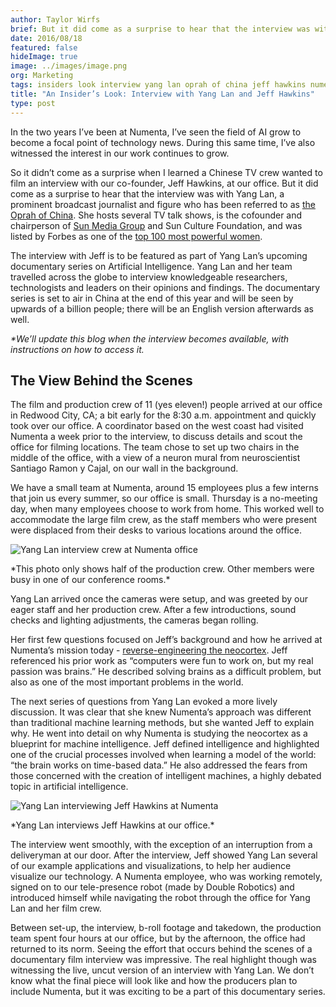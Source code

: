 ```yaml
---
author: Taylor Wirfs
brief: But it did come as a surprise to hear that the interview was with Yang Lan, a prominent broadcast journalist and figure who has been referred to as the Oprah of China. She hosts several TV talk shows, is the cofounder and
date: 2016/08/18
featured: false
hideImage: true
image: ../images/image.png
org: Marketing
tags: insiders look interview yang lan oprah of china jeff hawkins numenta machine intelligence htm
title: "An Insider’s Look: Interview with Yang Lan and Jeff Hawkins"
type: post
---
```


In the two years I’ve been at Numenta, I’ve seen the field of AI grow to become
a focal point of technology news. During this same time, I’ve also witnessed the
interest in our work continues to grow.  

So it didn’t come as a surprise when I learned a Chinese TV crew wanted to film
an interview with our co-founder, Jeff Hawkins, at our office. But it did come
as a surprise to hear that the interview was with Yang Lan, a prominent
broadcast journalist and figure who has been referred to as
[the Oprah of China][1]. She hosts several TV talk shows, is the cofounder and
chairperson of [Sun Media Group][2] and Sun Culture Foundation, and was listed
by Forbes as one of the [top 100 most powerful women][3].  

The interview with Jeff is to be featured as part of Yang Lan’s upcoming
documentary series on Artificial Intelligence. Yang Lan and her team travelled
across the globe to interview knowledgeable researchers, technologists and
leaders on their opinions and findings. The documentary series is set to air in
China at the end of this year and will be seen by upwards of a billion people;
there will be an English version afterwards as well.

*\*We’ll update this blog when the interview becomes available, with instructions
on how to access it.*

## The View Behind the Scenes

The film and production crew of 11 (yes eleven!) people arrived at our office in
Redwood City, CA; a bit early for the 8:30 a.m. appointment and quickly took
over our office. A coordinator based on the west coast had visited Numenta a
week prior to the interview, to discuss details and scout the office for filming
locations. The team chose to set up two chairs in the middle of the office, with
a view of a neuron mural from neuroscientist Santiago Ramon y Cajal, on our wall
in the background.

We have a small team at Numenta, around 15 employees plus a few interns that
join us every summer, so our office is small. Thursday is a no-meeting day, when
many employees choose to work from home. This worked well to accommodate the
large film crew, as the staff members who were present were displaced from their
desks to various locations around the office.  

![Yang Lan interview crew at Numenta office](../images/image2.png)
<div class="caption">
  *This photo only shows half of the production crew. Other members were busy in
  one of our conference rooms.*
</div>

Yang Lan arrived once the cameras were setup, and was greeted by our eager staff
and her production crew. After a few introductions, sound checks and lighting
adjustments, the cameras began rolling.  

Her first few questions focused on Jeff’s background and how he arrived at
Numenta’s mission today - [reverse-engineering the neocortex][4]. Jeff
referenced his prior work as “computers were fun to work on, but my real passion
was brains.” He described solving brains as a difficult problem, but also as one
of the most important problems in the world.  

The next series of questions from Yang Lan evoked a more lively discussion. It
was clear that she knew Numenta’s approach was different than traditional
machine learning methods, but she wanted Jeff to explain why. He went into
detail on why Numenta is studying the neocortex as a blueprint for machine
intelligence. Jeff defined intelligence and highlighted one of the crucial
processes involved when learning a model of the world: “the brain works on
time-based data.” He also addressed the fears from those concerned with the
creation of intelligent machines, a highly debated topic in artificial
intelligence.

![Yang Lan interviewing Jeff Hawkins at Numenta](../images/image.png)
<div class="caption">
  *Yang Lan interviews Jeff Hawkins at our office.*
</div>

The interview went smoothly, with the exception of an interruption from a
deliveryman at our door. After the interview, Jeff showed Yang Lan several of
our example applications and visualizations, to help her audience visualize our
technology. A Numenta employee, who was working remotely, signed on to our
tele-presence robot (made by Double Robotics) and introduced himself while
navigating the robot through the office for Yang Lan and her film crew.

Between set-up, the interview, b-roll footage and takedown, the production team
spent four hours at our office, but by the afternoon, the office had returned to
its norm. Seeing the effort that occurs behind the scenes of a documentary film
interview was impressive. The real highlight though was witnessing the live,
uncut version of an interview with Yang Lan. We don’t know what the final piece
will look like and how the producers plan to include Numenta, but it was
exciting to be a part of this documentary series.

[1]: http://www.npr.org/templates/story/story.php?storyId=130401381
[2]: http://www.chinasunmedia.com/en/?page_id=2468
[3]: http://www.forbes.com/pictures/fjed45ed/yang-lan/#66b8dfc972ef
[4]: http://numenta.com
